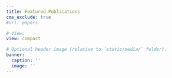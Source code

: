 ```yaml
---
title: Featured Publications
cms_exclude: true
#url: papers

# View.
view: compact

# Optional header image (relative to `static/media/` folder).
banner:
  caption: ''
  image: ''
---
```

